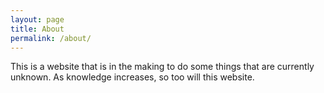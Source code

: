 ```yaml
---
layout: page
title: About
permalink: /about/
---
```


This is a website that is in the making to do some things that are currently unknown. As knowledge increases, so too will this website. 
